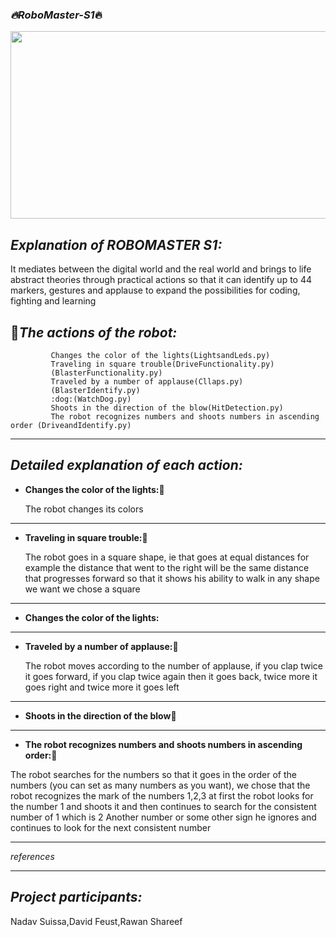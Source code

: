  ### _:fire:RoboMaster-S1_:fire:
 <img src="https://i.ytimg.com/vi/Lq2PCOamO6E/maxresdefault.jpg" width="600" height="300">


 _Explanation of ROBOMASTER S1:_
----------------------------------------

It mediates between the digital world and the real world and brings to life abstract theories through practical actions so that it can identify up to 44 markers, gestures and applause to expand the possibilities for coding, fighting and learning

:pushpin:_The actions of the robot:_
----------------------------------------

             Changes the color of the lights(LightsandLeds.py)
             Traveling in square trouble(DriveFunctionality.py)
             (BlasterFunctionality.py)
             Traveled by a number of applause(Cllaps.py)
             (BlasterIdentify.py)
             :dog:(WatchDog.py)
             Shoots in the direction of the blow(HitDetection.py)
             The robot recognizes numbers and shoots numbers in ascending order (DriveandIdentify.py)


----------------------------------------


_Detailed explanation of each action:_
----------------------------------------

 - **Changes the color of the lights:**:rainbow:
  
     The robot changes its colors
  
----------------------------------------

 - **Traveling in square trouble:**:black_square_button:
 
     The robot goes in a square shape, ie that goes at equal distances for example the distance that went to the right will be the same distance that           progresses forward so that it shows his ability to walk in any shape we want we chose a square
----------------------------------------


 - **Changes the color of the lights:**
 - ----------------------------------------

 - **Traveled by a number of applause:**:clap:
  
      The robot moves according to the number of applause, if you clap twice it goes forward, if you clap twice again then it goes back, twice more it goes right and twice more it goes left
 -  - ----------------------------------------

 - **Shoots in the direction of the blow**:punch:






 -  - ----------------------------------------
 - **The robot recognizes numbers and shoots numbers in ascending order:**:dart:

The robot searches for the numbers so that it goes in the order of the numbers (you can set as many numbers as you want), we chose that the robot recognizes the mark of the numbers 1,2,3 at first the robot looks for the number 1 and shoots it and then continues to search for the consistent number of 1 which is 2 Another number or some other sign he ignores and continues to look for the next consistent number


----------------------------------------
 _references_
 
 
 
----------------------------------------
 _Project participants:_
----------------------------------------
Nadav Suissa,David Feust,Rawan Shareef
